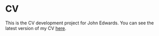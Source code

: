 # CV

This is the CV development project for John Edwards. You can see the latest version of my CV [here](https://edwardsjohnmartin.github.io/cv/cv.pdf).